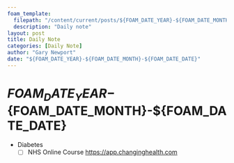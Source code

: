```yaml
---
foam_template:
  filepath: "/content/current/posts/${FOAM_DATE_YEAR}-${FOAM_DATE_MONTH}-${FOAM_DATE_DATE}/index.qmd"
  description: "Daily note"
layout: post
title: Daily Note
categories: [Daily Note]
author: "Gary Newport"
date: "${FOAM_DATE_YEAR}-${FOAM_DATE_MONTH}-${FOAM_DATE_DATE}"
---
```


# ${FOAM_DATE_YEAR}-${FOAM_DATE_MONTH}-${FOAM_DATE_DATE}

- Diabetes
  - [ ] NHS Online Course https://app.changinghealth.com